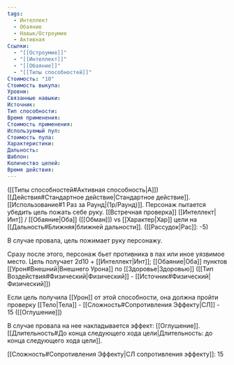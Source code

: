 ```yaml
---
tags:
  - Интеллект
  - Обаяние
  - Навык/Остроумие
  - Активная
Ссылки:
  - "[[Остроумие]]"
  - "[[Интеллект]]"
  - "[[Обаяние]]"
  - "[[Типы способностей]]"
Стоимость: "10"
Стоимость выкупа:
Уровни:
Связанные навыки:
Источник:
Тип способности:
Время применения:
Стоимость применения:
Используемый пул:
Стоимость пула:
Характеристики:
Дальность:
Шаблон:
Количество целей:
Время действия:
---
```

([[Типы способностей#Активная способность|А]]) [[Действия#Стандартное действие|Стандартное действие]]. [[Использование#1 Раз за Раунд|(1р/Раунд)]]. Персонаж пытается убедить цель пожать себе руку. [[Встречная проверка]] [[Интеллект|Инт]] / [[Обаяние|Оба]] ([[Обман]]) vs [[Характер|Хар]] цели на [[Дальность#Ближняя|ближней дальности]]. ([[Рассудок|Рас]]: -5)

В случае провала, цель пожимает руку персонажу.

Сразу после этого, персонаж бьет противника в пах или иное уязвимое место. Цель получает 2d10 + [[Интеллект|Инт]]; [[Обаяние|Оба]] пунктов [[Урон#Внешний|Внешнего Урона]] по [[Здоровье|Здоровью]] ([[Тип Воздействия#Физический|Физический]] - [[Источник#Физический|Физический]])

Если цель получила [[Урон]] от этой способности, она должна пройти проверку [[Тело|Тела]] - [[Сложность#Cопротивления Эффекту|СЛ]] - 15 ([[Оглушение]])

В случае провала на нее накладывается эффект: [[Оглушение]]. [[Длительность#До конца следующего хода цели|Длительность: до конца следующего хода цели]].

[[Сложность#Cопротивления Эффекту|СЛ сопротивления эффекту]]: 15